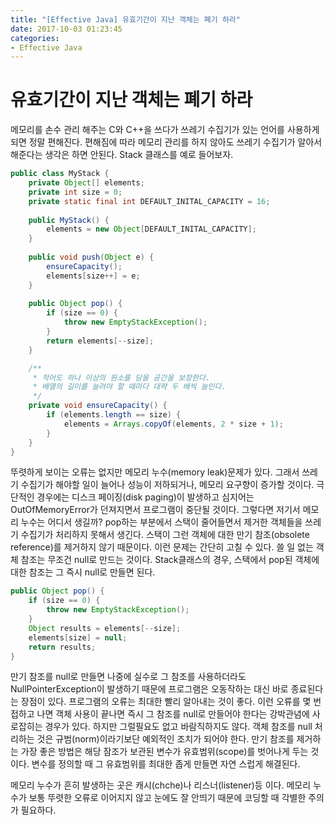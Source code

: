 ```yaml
---
title: "[Effective Java] 유효기간이 지난 객체는 폐기 하라"
date: 2017-10-03 01:23:45
categories:
- Effective Java
---
```


# 유효기간이 지난 객체는 폐기 하라
메모리를 손수 관리 해주는 C와 C++을 쓰다가 쓰레기 수집기가 있는 언어를 사용하게 되면 정말 편해진다. 편해짐에 따라 메모리 관리를 하지 않아도 쓰레기 수집기가 알아서 해준다는 생각은 하면 안된다. Stack 클래스를 예로 들어보자.

```java
public class MyStack {
    private Object[] elements;
    private int size = 0;
    private static final int DEFAULT_INITAL_CAPACITY = 16;
    
    public MyStack() {
        elements = new Object[DEFAULT_INITAL_CAPACITY];
    }
    
    public void push(Object e) {
        ensureCapacity();
        elements[size++] = e;
    }
    
    public Object pop() {
        if (size == 0) {
            throw new EmptyStackException();
        }
        return elements[--size];
    }

    /**
     * 적어도 하나 이상의 원소를 담을 공간을 보장한다.
     * 배열의 길이를 늘려야 할 때마다 대략 두 배씩 늘인다.
     */
    private void ensureCapacity() {
        if (elements.length == size) {
            elements = Arrays.copyOf(elements, 2 * size + 1);
        }
    }
}
```

뚜렷하게 보이는 오류는 없지만 메모리 누수(memory leak)문제가 있다. 그래서 쓰레기 수집기가 해야할 일이 늘어나 성능이 저하되거나, 메모리 요구향이 증가할 것이다. 극단적인 경우에는 디스크 페이징(disk paging)이 발생하고 심지어는 OutOfMemoryError가 던져지면서 프로그램이 중단될 것이다. 그렇다면 저기서 메모리 누수는 어디서 생길까? pop하는 부분에서 스택이 줄어들면서 제거한 객체들을 쓰레기 수집기가 처리하지 못해서 생긴다. 스택이 그런 객체에 대한 만기 참조(obsolete reference)를 제거하지 않기 때문이다. 이런 문제는 간단히 고칠 수 있다. 쓸 일 없는 객체 참조는 무조건 null로 만드는 것이다. Stack클래스의 경우, 스택에서 pop된 객체에 대한 참조는 그 즉시 null로 만들면 된다.

```java
public Object pop() {
    if (size == 0) {
        throw new EmptyStackException();
    }
    Object results = elements[--size];
    elements[size] = null;
    return results;
}
```

만기 참조를 null로 만들면 나중에 실수로 그 참조를 사용하더라도 NullPointerException이 발생하기 때문에 프로그램은 오동작하는 대신 바로 종료된다는 장점이 있다. 프로그램의 오류는 최대한 빨리 알아내는 것이 좋다. 이런 오류를 몇 번 접하고 나면 객체 사용이 끝나면 즉시 그 참조를 null로 만들어야 한다는 강박관념에 사로잡히는 경우가 있다. 하지만 그럴필요도 없고 바람직하지도 않다. 객체 참조를 null 처리하는 것은 규범(norm)이라기보단 예외적인 조치가 되어야 한다. 만기 참조를 제거하는 가장 좋은 방법은 해당 잠조가 보관된 변수가 유효범위(scope)를 벗어나게 두는 것이다. 변수를 정의할 때 그 유효범위를 최대한 좁게 만들면 자연 스럽게 해결된다.

메모리 누수가 흔히 발생하는 곳은 캐시(chche)나 리스너(listener)등 이다. 메모리 누수가 보통 뚜렷한 오류로 이어지지 않고 눈에도 잘 안띄기 때문에 코딩할 때 각별한 주의가 필요하다.
